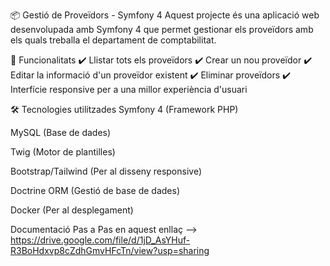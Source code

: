 📦 Gestió de Proveïdors - Symfony 4
Aquest projecte és una aplicació web desenvolupada amb Symfony 4 que permet gestionar els proveïdors amb els quals treballa el departament de comptabilitat.

🚀 Funcionalitats
✔️ Llistar tots els proveïdors
✔️ Crear un nou proveïdor
✔️ Editar la informació d'un proveïdor existent
✔️ Eliminar proveïdors
✔️ Interfície responsive per a una millor experiència d'usuari

🛠️ Tecnologies utilitzades
Symfony 4 (Framework PHP)

MySQL (Base de dades)

Twig (Motor de plantilles)

Bootstrap/Tailwind (Per al disseny responsive)

Doctrine ORM (Gestió de base de dades)

Docker (Per al desplegament)

Documentació Pas a Pas en aquest enllaç -->
https://drive.google.com/file/d/1jD_AsYHuf-R3BoHdxvp8cZdhGmvHFcTn/view?usp=sharing
